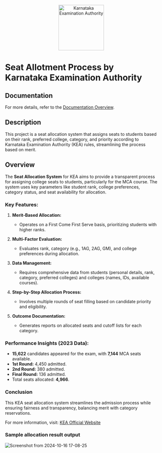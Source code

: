 <p align="center">
    <img src="https://github.com/user-attachments/assets/46a5582d-64bb-4943-80eb-0b92d54740ec" alt="Karnataka Examination Authority" width="150"/>
</p>

# Seat Allotment Process by Karnataka Examination Authority

## Documentation
For more details, refer to the [Documentation Overview](https://docs.google.com/document/d/1Hvexg4bYJE3dR4D8qfbN8_UiG5Wa8zVPIgNJe1SioUs/edit?usp=sharing).

## Description
This project is a seat allocation system that assigns seats to students based on their rank, preferred college, category, and priority according to Karnataka Examination Authority (KEA) rules, streamlining the process based on merit.

## Overview
The **Seat Allocation System** for KEA aims to provide a transparent process for assigning college seats to students, particularly for the MCA course. The system uses key parameters like student rank, college preferences, category status, and seat availability for allocation.

### Key Features:

1. **Merit-Based Allocation:** 
   - Operates on a First Come First Serve basis, prioritizing students with higher ranks.

2. **Multi-Factor Evaluation:** 
   - Evaluates rank, category (e.g., 1AG, 2AG, GM), and college preferences during allocation.

3. **Data Management:** 
   - Requires comprehensive data from students (personal details, rank, category, preferred colleges) and colleges (names, IDs, available courses).

4. **Step-by-Step Allocation Process:** 
   - Involves multiple rounds of seat filling based on candidate priority and eligibility.

5. **Outcome Documentation:** 
   - Generates reports on allocated seats and cutoff lists for each category.

### Performance Insights (2023 Data):
- **15,622** candidates appeared for the exam, with **7,144** MCA seats available.
- **1st Round:** 4,450 admitted.
- **2nd Round:** 380 admitted.
- **Final Round:** 136 admitted.
- Total seats allocated: **4,966**.

### Conclusion
This KEA seat allocation system streamlines the admission process while ensuring fairness and transparency, balancing merit with category reservations.

For more information, visit: [KEA Official Website](https://cetonline.karnataka.gov.in/kea/)

### Sample allocation result output

![Screenshot from 2024-10-16 17-08-25](https://github.com/user-attachments/assets/99c8f33a-78d7-4b95-afa0-14dc3ce65b3e)

